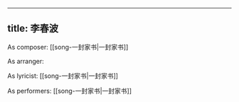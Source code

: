 
---
title: 李春波
---
As composer: [[song-一封家书|一封家书]]

As arranger: 

As lyricist: [[song-一封家书|一封家书]]

As performers: [[song-一封家书|一封家书]]
